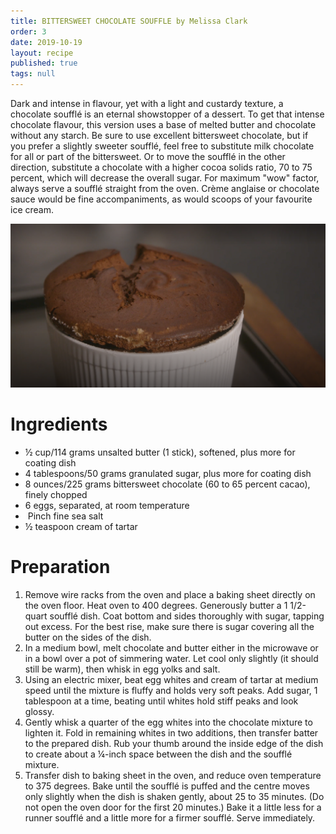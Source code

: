 ```yaml
---
title: BITTERSWEET CHOCOLATE SOUFFLE by Melissa Clark
order: 3
date: 2019-10-19
layout: recipe
published: true
tags: null
---
```

Dark and intense in flavour, yet with a light and custardy texture, a chocolate soufflé is an eternal showstopper of a dessert. To get that intense chocolate flavour, this version uses a base of melted butter and chocolate without any starch. Be sure to use excellent bittersweet chocolate, but if you prefer a slightly sweeter soufflé, feel free to substitute milk chocolate for all or part of the bittersweet. Or to move the soufflé in the other direction, substitute a chocolate with a higher cocoa solids ratio, 70 to 75 percent, which will decrease the overall sugar. For maximum "wow" factor, always serve a soufflé straight from the oven. Crème anglaise or chocolate sauce would be fine accompaniments, as would scoops of your favourite ice cream.

![Chocolate souffle](../uploads/screenshot-2021-03-18-at-15.59.32.png)

# Ingredients

* ½ cup/114 grams unsalted butter (1 stick), softened, plus more for coating dish
* 4 tablespoons/50 grams granulated sugar, plus more for coating dish
* 8 ounces/225 grams bittersweet chocolate (60 to 65 percent cacao), finely chopped
* 6 eggs, separated, at room temperature
*  Pinch fine sea salt
* ½ teaspoon cream of tartar

# Preparation

1. Remove wire racks from the oven and place a baking sheet directly on the oven floor. Heat oven to 400 degrees. Generously butter a 1 1/2-quart soufflé dish. Coat bottom and sides thoroughly with sugar, tapping out excess. For the best rise, make sure there is sugar covering all the butter on the sides of the dish.
2. In a medium bowl, melt chocolate and butter either in the microwave or in a bowl over a pot of simmering water. Let cool only slightly (it should still be warm), then whisk in egg yolks and salt.
3. Using an electric mixer, beat egg whites and cream of tartar at medium speed until the mixture is fluffy and holds very soft peaks. Add sugar, 1 tablespoon at a time, beating until whites hold stiff peaks and look glossy.
4. Gently whisk a quarter of the egg whites into the chocolate mixture to lighten it. Fold in remaining whites in two additions, then transfer batter to the prepared dish. Rub your thumb around the inside edge of the dish to create about a ¼-inch space between the dish and the soufflé mixture.
5. Transfer dish to baking sheet in the oven, and reduce oven temperature to 375 degrees. Bake until the soufflé is puffed and the centre moves only slightly when the dish is shaken gently, about 25 to 35 minutes. (Do not open the oven door for the first 20 minutes.) Bake it a little less for a runner soufflé and a little more for a firmer soufflé. Serve immediately.